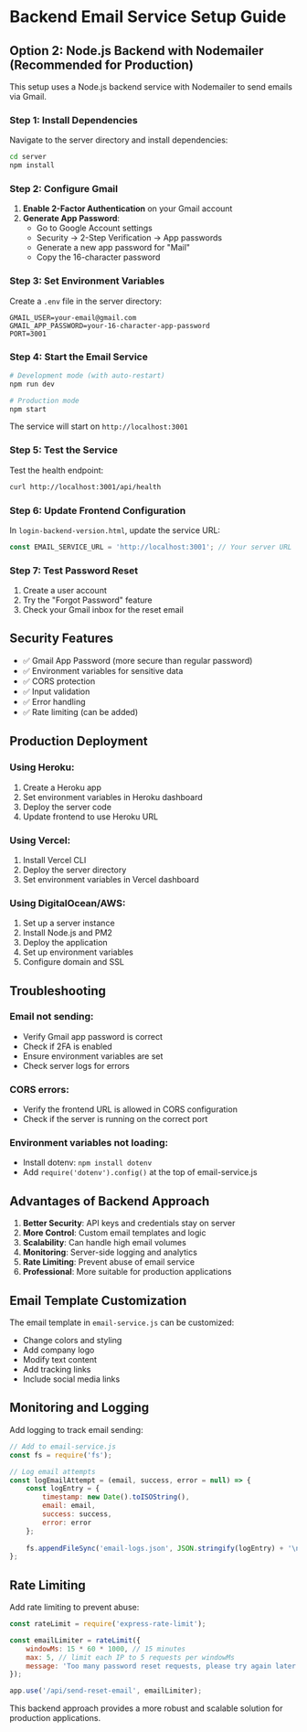 # Backend Email Service Setup Guide

## Option 2: Node.js Backend with Nodemailer (Recommended for Production)

This setup uses a Node.js backend service with Nodemailer to send emails via Gmail.

### Step 1: Install Dependencies

Navigate to the server directory and install dependencies:

```bash
cd server
npm install
```

### Step 2: Configure Gmail

1. **Enable 2-Factor Authentication** on your Gmail account
2. **Generate App Password**:
   - Go to Google Account settings
   - Security → 2-Step Verification → App passwords
   - Generate a new app password for "Mail"
   - Copy the 16-character password

### Step 3: Set Environment Variables

Create a `.env` file in the server directory:

```env
GMAIL_USER=your-email@gmail.com
GMAIL_APP_PASSWORD=your-16-character-app-password
PORT=3001
```

### Step 4: Start the Email Service

```bash
# Development mode (with auto-restart)
npm run dev

# Production mode
npm start
```

The service will start on `http://localhost:3001`

### Step 5: Test the Service

Test the health endpoint:
```bash
curl http://localhost:3001/api/health
```

### Step 6: Update Frontend Configuration

In `login-backend-version.html`, update the service URL:

```javascript
const EMAIL_SERVICE_URL = 'http://localhost:3001'; // Your server URL
```

### Step 7: Test Password Reset

1. Create a user account
2. Try the "Forgot Password" feature
3. Check your Gmail inbox for the reset email

## Security Features

- ✅ Gmail App Password (more secure than regular password)
- ✅ Environment variables for sensitive data
- ✅ CORS protection
- ✅ Input validation
- ✅ Error handling
- ✅ Rate limiting (can be added)

## Production Deployment

### Using Heroku:

1. Create a Heroku app
2. Set environment variables in Heroku dashboard
3. Deploy the server code
4. Update frontend to use Heroku URL

### Using Vercel:

1. Install Vercel CLI
2. Deploy the server directory
3. Set environment variables in Vercel dashboard

### Using DigitalOcean/AWS:

1. Set up a server instance
2. Install Node.js and PM2
3. Deploy the application
4. Set up environment variables
5. Configure domain and SSL

## Troubleshooting

### Email not sending:
- Verify Gmail app password is correct
- Check if 2FA is enabled
- Ensure environment variables are set
- Check server logs for errors

### CORS errors:
- Verify the frontend URL is allowed in CORS configuration
- Check if the server is running on the correct port

### Environment variables not loading:
- Install dotenv: `npm install dotenv`
- Add `require('dotenv').config()` at the top of email-service.js

## Advantages of Backend Approach

1. **Better Security**: API keys and credentials stay on server
2. **More Control**: Custom email templates and logic
3. **Scalability**: Can handle high email volumes
4. **Monitoring**: Server-side logging and analytics
5. **Rate Limiting**: Prevent abuse of email service
6. **Professional**: More suitable for production applications

## Email Template Customization

The email template in `email-service.js` can be customized:

- Change colors and styling
- Add company logo
- Modify text content
- Add tracking links
- Include social media links

## Monitoring and Logging

Add logging to track email sending:

```javascript
// Add to email-service.js
const fs = require('fs');

// Log email attempts
const logEmailAttempt = (email, success, error = null) => {
    const logEntry = {
        timestamp: new Date().toISOString(),
        email: email,
        success: success,
        error: error
    };
    
    fs.appendFileSync('email-logs.json', JSON.stringify(logEntry) + '\n');
};
```

## Rate Limiting

Add rate limiting to prevent abuse:

```javascript
const rateLimit = require('express-rate-limit');

const emailLimiter = rateLimit({
    windowMs: 15 * 60 * 1000, // 15 minutes
    max: 5, // limit each IP to 5 requests per windowMs
    message: 'Too many password reset requests, please try again later.'
});

app.use('/api/send-reset-email', emailLimiter);
```

This backend approach provides a more robust and scalable solution for production applications. 